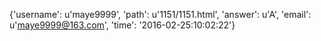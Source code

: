 {'username': u'maye9999', 'path': u'1151/1151.html', 'answer': u'A', 'email': u'maye9999@163.com', 'time': '2016-02-25:10:02:22'}